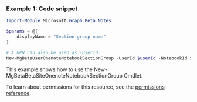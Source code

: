### Example 1: Code snippet

```powershellImport-Module Microsoft.Graph.Beta.Notes

$params = @{
	displayName = "Section group name"
}

# A UPN can also be used as -UserId.
New-MgBetaUserOnenoteNotebookSectionGroup -UserId $userId -NotebookId $notebookId -BodyParameter $params
```
This example shows how to use the New-MgBetaBetaSiteOnenoteNotebookSectionGroup Cmdlet.
To learn about permissions for this resource, see the [permissions reference](/graph/permissions-reference).

